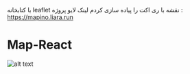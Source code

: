 با کتابخانه leaflet نقشه با ری اکت را پیاده سازی کردم
لینک لایو پروژه : https://mapino.liara.run

# Map-React
![alt text](https://github.com/mohammadbaghani/Map-React/blob/main/Screenshot_2025_01_23-9.png)
